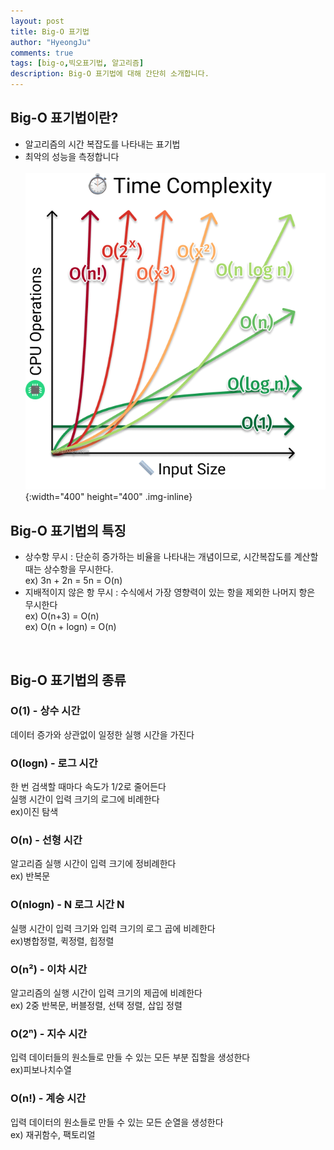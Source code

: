 ```yaml
---
layout: post
title: Big-O 표기법
author: "HyeongJu"
comments: true
tags: [big-o,빅오표기법, 알고리즘]
description: Big-O 표기법에 대해 간단히 소개합니다.
---
```


## Big-O 표기법이란?
- 알고리즘의 시간 복잡도를 나타내는 표기법
- 최악의 성능을 측정합니다<br><br>
![Big-O 표기법의 종류 그래프](/assets/img/big-o.png){:width="400" height="400" .img-inline}

## Big-O 표기법의 특징
- 상수항 무시 : 단순히 증가하는 비율을 나타내는 개념이므로, 시간복잡도를 계산할때는 상수항을 무시한다.<br>
ex) 3n + 2n = 5n = O(n)
- 지배적이지 않은 항 무시 : 수식에서 가장 영향력이 있는 항을 제외한 나머지 항은 무시한다<br>
ex) O(n+3) = O(n)<br>
ex) O(n + logn) = O(n)<br>
<br>
  
## Big-O 표기법의 종류 
### O(1) - 상수 시간
데이터 증가와 상관없이 일정한 실행 시간을 가진다

### O(logn) - 로그 시간
한 번 검색할 때마다 속도가 1/2로 줄어든다<br>
실행 시간이 입력 크기의 로그에 비례한다<br>
ex)이진 탐색<br>

### O(n) - 선형 시간
알고리즘 실행 시간이 입력 크기에 정비례한다<br>
ex) 반복문<br>

### O(nlogn) - N 로그 시간 N
실행 시간이 입력 크기와 입력 크기의 로그 곱에 비례한다<br>
ex)병합정렬, 퀵정렬, 힙정렬<br>

### O(n²) - 이차 시간
알고리즘의 실행 시간이 입력 크기의 제곱에 비례한다<br>
ex) 2중 반복문, 버블정렬, 선택 정렬, 삽입 정렬

### O(2ⁿ) - 지수 시간
입력 데이터들의 원소들로 만들 수 있는 모든 부분 집할을 생성한다<br>
ex)피보나치수열

### O(n!) - 계승 시간
입력 데이터의 원소들로 만들 수 있는 모든 순열을 생성한다<br>
ex) 재귀함수, 팩토리얼<br>

